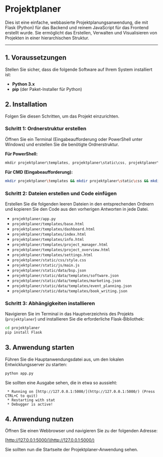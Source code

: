 # Projektplaner

Dies ist eine einfache, webbasierte Projektplanungsanwendung, die mit Flask (Python) für das Backend und reinem JavaScript für das Frontend erstellt wurde. Sie ermöglicht das Erstellen, Verwalten und Visualisieren von Projekten in einer hierarchischen Struktur.

---

## 1. Voraussetzungen

Stellen Sie sicher, dass die folgende Software auf Ihrem System installiert ist:

* **Python 3.x**
* **pip** (der Paket-Installer für Python)

## 2. Installation

Folgen Sie diesen Schritten, um das Projekt einzurichten.

### Schritt 1: Ordnerstruktur erstellen

Öffnen Sie ein Terminal (Eingabeaufforderung oder PowerShell unter Windows) und erstellen Sie die benötigte Ordnerstruktur.

**Für PowerShell:**
```powershell
mkdir projektplaner\templates, projektplaner\static\css, projektplaner\static\js, projektplaner\static\data\templates
```

**Für CMD (Eingabeaufforderung):**
```bash
mkdir projektplaner\templates && mkdir projektplaner\static\css && mkdir projektplaner\static\js && mkdir projektplaner\static\data\templates
```

### Schritt 2: Dateien erstellen und Code einfügen

Erstellen Sie die folgenden leeren Dateien in den entsprechenden Ordnern und kopieren Sie den Code aus den vorherigen Antworten in jede Datei.

* `projektplaner/app.py`
* `projektplaner/templates/base.html`
* `projektplaner/templates/dashboard.html`
* `projektplaner/templates/index.html`
* `projektplaner/templates/info.html`
* `projektplaner/templates/project_manager.html`
* `projektplaner/templates/project_overview.html`
* `projektplaner/templates/settings.html`
* `projektplaner/static/css/style.css`
* `projektplaner/static/js/main.js`
* `projektplaner/static/data/bsp.json`
* `projektplaner/static/data/templates/software.json`
* `projektplaner/static/data/templates/marketing.json`
* `projektplaner/static/data/templates/event_planning.json`
* `projektplaner/static/data/templates/book_writing.json`

### Schritt 3: Abhängigkeiten installieren

Navigieren Sie im Terminal in das Hauptverzeichnis des Projekts (`projektplaner`) und installieren Sie die erforderliche Flask-Bibliothek:

```bash
cd projektplaner
pip install Flask
```

## 3. Anwendung starten

Führen Sie die Hauptanwendungsdatei aus, um den lokalen Entwicklungsserver zu starten:

```bash
python app.py
```

Sie sollten eine Ausgabe sehen, die in etwa so aussieht:
```
 * Running on [http://127.0.0.1:5000/](http://127.0.0.1:5000/) (Press CTRL+C to quit)
 * Restarting with stat
 * Debugger is active!
```

## 4. Anwendung nutzen

Öffnen Sie einen Webbrowser und navigieren Sie zu der folgenden Adresse:

[http://127.0.0.1:5000/](http://127.0.0.1:5000/)

Sie sollten nun die Startseite der Projektplaner-Anwendung sehen.
